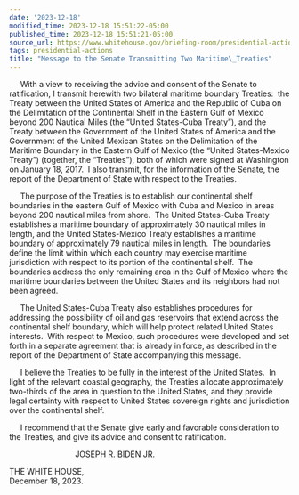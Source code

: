```yaml
---
date: '2023-12-18'
modified_time: 2023-12-18 15:51:22-05:00
published_time: 2023-12-18 15:51:21-05:00
source_url: https://www.whitehouse.gov/briefing-room/presidential-actions/2023/12/18/message-to-the-senate-transmitting-two-maritime-treaties/
tags: presidential-actions
title: "Message to the Senate Transmitting Two Maritime\_Treaties"
---
```

 
     With a view to receiving the advice and consent of the Senate to
ratification, I transmit herewith two bilateral maritime boundary
Treaties:  the Treaty between the United States of America and the
Republic of Cuba on the Delimitation of the Continental Shelf in the
Eastern Gulf of Mexico beyond 200 Nautical Miles (the “United
States-Cuba Treaty”), and the Treaty between the Government of the
United States of America and the Government of the United Mexican States
on the Delimitation of the Maritime Boundary in the Eastern Gulf of
Mexico (the “United States-Mexico Treaty”) (together, the “Treaties”),
both of which were signed at Washington on January 18, 2017.  I also
transmit, for the information of the Senate, the report of the
Department of State with respect to the Treaties.  
  
     The purpose of the Treaties is to establish our continental shelf
boundaries in the eastern Gulf of Mexico with Cuba and Mexico in areas
beyond 200 nautical miles from shore.  The United States-Cuba Treaty
establishes a maritime boundary of approximately 30 nautical miles in
length, and the United States-Mexico Treaty establishes a maritime
boundary of approximately 79 nautical miles in length.  The boundaries
define the limit within which each country may exercise maritime
jurisdiction with respect to its portion of the continental shelf.  The
boundaries address the only remaining area in the Gulf of Mexico where
the maritime boundaries between the United States and its neighbors had
not been agreed.  
  
     The United States-Cuba Treaty also establishes procedures for
addressing the possibility of oil and gas reservoirs that extend across
the continental shelf boundary, which will help protect related United
States interests.  With respect to Mexico, such procedures were
developed and set forth in a separate agreement that is already in
force, as described in the report of the Department of State
accompanying this message.  
  
     I believe the Treaties to be fully in the interest of the United
States.  In light of the relevant coastal geography, the Treaties
allocate approximately two-thirds of the area in question to the United
States, and they provide legal certainty with respect to United States
sovereign rights and jurisdiction over the continental shelf.  
  
     I recommend that the Senate give early and favorable consideration
to the Treaties, and give its advice and consent to ratification.   

                              JOSEPH R. BIDEN JR.

THE WHITE HOUSE,  
December 18, 2023.
